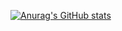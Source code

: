 [![Anurag's GitHub stats](https://github-readme-stats.vercel.app/api?username=Ringo37)](https://github.com/anuraghazra/github-readme-stats)
